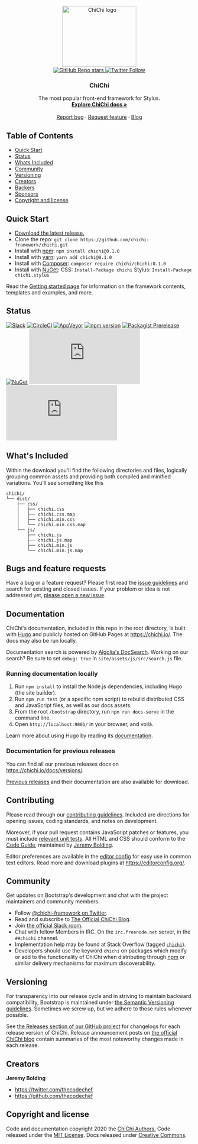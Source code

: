 <p align="center">
  <a href="https://chichi.io/">
    <img src="https://raw.githubusercontent.com/chichi-framework/chichi/blob/master/assets/brand/chichi-logo.png" alt="ChiChi logo" width="200" height="165">
  </a>
  <br/>
  <a href="https://github.com/chichiframework/chichi">
    <img alt="GitHub Repo stars" src="https://img.shields.io/github/stars/chichi-framework/chichi?style=social">
  </a>
  <a href="https://twitter.com/chichiframework">
    <img alt="Twitter Follow" src="https://img.shields.io/twitter/follow/chichiframework?label=Followers&style=social">
  </a>
</p>

<h3 align="center">ChiChi</h3>

<p align="center">
  The most popular front-end framework for Stylus.
  <br>
  <a href="https://chichi.io/docs/"><strong>Explore ChiChi docs »</strong></a>
  <br>
  <br>
  <a href="https://github.com/chichi-framework/chichi/issues/new?template=bug_report.md">Report bug</a>
  ·
  <a href="https://github.com/chichi-framework/chichi/issues/new?template=feature_request.md">Request feature</a>
  ·
  <a href="https://blog.chichi.io/">Blog</a>
</p>

## Table of Contents

- [Quick Start](#quick-start)
- [Status](#status)
- [Whats Included](#whats-included)
- [Community](#community)
- [Versioning](#versioning)
- [Creators](#creators)
- [Backers](#backers)
- [Sponsors](#sponsors)
- [Copyright and license](#copyright-and-license)

## Quick Start

- [Download the latest release.](https://github.com/chichi-framework/chichi/archive/v0.1.0.zip)
- Clone the repo: `git clone https://github.com/chichi-framework/chichi.git`
- Install with [npm](https://www.npmjs.com/): `npm install chichi@0.1.0`
- Install with [yarn](https://yarnpkg.com/): `yarn add chichi@0.1.0`
- Install with [Composer](https://getcomposer.org/): `composer require chichi/chichi:0.1.0`
- Install with [NuGet](https://www.nuget.org/): CSS: `Install-Package chichi` Stylus: `Install-Package chichi.stylus`

Read the [Getting started page](https://chichi.io/docs/0.1.0/getting-started/introduction/) for information on the framework contents, templates and examples, and more.

## Status

[![Slack](https://img.shields.io/badge/slack-@chichiframework/chichi-purple.svg?logo=slack&style=for-the-badge)](https://app.slack.com/client/T01BD36SW67/C01BK2RPYCC)
[![CircleCI](https://img.shields.io/circleci/build/github/chichi-framework/chichi/master?label=CirleCi&logo=circleci&style=for-the-badge&token=59482c8a0c1e07a1a9ecd4c2454c3f0a161c68c7)](https://app.circleci.com/pipelines/github/chichi-framework/chichi)
[![AppVeyor](https://img.shields.io/appveyor/build/thecodechef/chichi?label=APPVEYOR&logo=APPVEYOR&logoColor=white&style=for-the-badge)](https://ci.appveyor.com/project/thecodechef/chichi)
[![npm version](https://img.shields.io/npm/v/chichi.svg)](https://www.npmjs.com/package/chichi)
[![Packagist Prerelease](https://img.shields.io/packagist/v/chichi-framework/chichi.svg)](https://packagist.org/packages/chichi/chichi)
[![NuGet](https://img.shields.io/nuget/v/chichi.svg)](https://www.nuget.org/packages/chichi/absoluteLatest)
[![CSS Gzip Size](https://img.shields.io/github/size/chichi-framework/chichi/dist/css/chichi.min.css?label=gzip&logo=css&logoColor=white&style=for-the-badge)](https://github.com/chichi-framework/chichi/tree/master/dist/css/chichi.min.css)
[![JS Gzip Size](https://img.shields.io/github/size/chichi-framework/chichi/dist/js/chichi.min.js?label=gzip&logo=javascript&logoColor=white&style=for-the-badge)](https://github.com/chichi-framework/chichi/tree/master/dist/js/chichi.min.js)

## What's Included

Within the download you'll find the following directories and files, logically grouping common assets and providing both compiled and minified variations. You'll see something like this

```text
chichi/
└── dist/
    ├── css/
    │   ├── chichi.css
    │   ├── chichi.css.map
    │   ├── chichi.min.css
    │   └── chichi.min.css.map
    └── js/
        ├── chichi.js
        ├── chichi.js.map
        ├── chichi.min.js
        └── chichi.min.js.map
```

## Bugs and feature requests

Have a bug or a feature request? Please first read the [issue guidelines](https://github.com/chichi-framework/chichi/blob/master/.github/CONTRIBUTING.md#using-the-issue-tracker) and search for existing and closed issues. If your problem or idea is not addressed yet, [please open a new issue](https://github.com/chichi-framework/chichi/issues/new).

## Documentation

ChiChi's documentation, included in this repo in the root directory, is built with [Hugo](https://gohugo.io/) and publicly hosted on GitHub Pages at <https://chichi.io/>. The docs may also be run locally.

Documentation search is powered by [Algolia's DocSearch](https://community.algolia.com/docsearch/). Working on our search? Be sure to set `debug: true` in `site/assets/js/src/search.js` file.

### Running documentation locally

1. Run `npm install` to install the Node.js dependencies, including Hugo (the site builder).
2. Run `npm run test` (or a specific npm script) to rebuild distributed CSS and JavaScript files, as well as our docs assets.
3. From the root `/bootstrap` directory, run `npm run docs-serve` in the command line.
4. Open `http://localhost:9001/` in your browser, and voilà.

Learn more about using Hugo by reading its [documentation](https://gohugo.io/documentation/).

### Documentation for previous releases

You can find all our previous releases docs on <https://chichi.io/docs/versions/>.

[Previous releases](https://github.com/twbs/bootstrap/releases) and their documentation are also available for download.

## Contributing

Please read through our [contributing guidelines](https://github.com/chichi-framework/chichi/blob/master/.github/CONTRIBUTING.md). Included are directions for opening issues, coding standards, and notes on development.

Moreover, if your pull request contains JavaScript patches or features, you must include [relevant unit tests](https://github.com/chichi-framework/chichi/tree/master/js/tests). All HTML and CSS should conform to the [Code Guide](https://github.com/chichi-framework/code-guide), maintained by [Jeremy Bolding](https://github.com/thecodechef).

Editor preferences are available in the [editor config](https://github.com/chichi-framework/chichi/blob/master/.editorconfig) for easy use in common text editors. Read more and download plugins at <https://editorconfig.org/>.

## Community

Get updates on Bootstrap's development and chat with the project maintainers and community members.

- Follow [@chichi-framework on Twitter](https://twitter.com/chichiframework).
- Read and subscribe to [The Official ChiChi Blog](https://blog.chichi.io/).
- Join [the official Slack room](https://chichi-slack.slack.io/).
- Chat with fellow Members in IRC. On the `irc.freenode.net` server, in the `##chichi` channel.
- Implementation help may be found at Stack Overflow (tagged [`chichi`](https://stackoverflow.com/questions/tagged/chichi)).
- Developers should use the keyword `chichi` on packages which modify or add to the functionality of ChiChi when distributing through [npm](https://www.npmjs.com/browse/keyword/chichi) or similar delivery mechanisms for maximum discoverability.

## Versioning

For transparency into our release cycle and in striving to maintain backward compatibility, Bootstrap is maintained under [the Semantic Versioning guidelines](https://semver.org/). Sometimes we screw up, but we adhere to those rules whenever possible.

See [the Releases section of our GitHub project](https://github.com/chichi-framework/chichi/releases) for changelogs for each release version of ChiChi. Release announcement posts on [the official ChiChi blog](https://blog.chichi.io/) contain summaries of the most noteworthy changes made in each release.

## Creators

**Jeremy Bolding**

- <https://twitter.com/thecodechef>
- <https://github.com/thecodechef>


## Copyright and license

Code and documentation copyright 2020 the [ChiChi Authors.](https://github.com/chichi-framework/chichi/graphs/contributors) Code released under the [MIT License](https://github.com/chichi-framework/chichi/blob/master/LICENSE). Docs released under [Creative Commons](https://creativecommons.org/licenses/by/3.0/).
